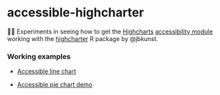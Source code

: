 # accessible-highcharter
👩‍🔬 Experiments in seeing how to get the [Highcharts](https://github.com/highcharts/highcharts) [accessibility module](https://www.highcharts.com/docs/accessibility/accessibility-module) working with the [highcharter](https://github.com/jbkunst/highcharter) R package by @jbkunst.

### Working examples

* [Accessible line chart](https://rpubs.com/maraaverick/accessible-highcharter)

* [Accessible pie chart demo](https://rpubs.com/maraaverick/highcharter-accessible-pie-chart)
